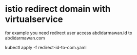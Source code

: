 # istio redirect domain with virtualservice
for example you need redirect user access abdidarmawan.id to abdidarmawan.com

kubectl apply -f redirect-id-to-com.yaml
